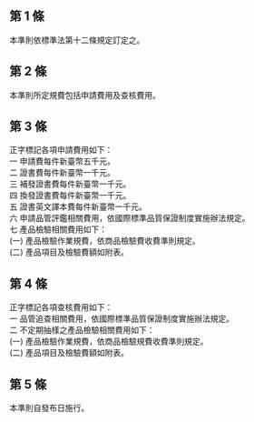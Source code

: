 第 1 條
-------
本準則依標準法第十二條規定訂定之。

第 2 條
-------
本準則所定規費包括申請費用及查核費用。

第 3 條
-------
正字標記各項申請費用如下：  
一  申請費每件新臺幣五千元。  
二  證書費每件新臺幣一千元。  
三  補發證書費每件新臺幣一千元。  
四  換發證書費每件新臺幣一千元。  
五  證書英文譯本費每件新臺幣一千元。  
六  申請品管評鑑相關費用，依國際標準品質保證制度實施辦法規定。  
七  產品檢驗相關費用如下：  
 (一) 產品檢驗作業規費，依商品檢驗費收費準則規定。  
 (二) 產品項目及檢驗費額如附表。

第 4 條
-------
正字標記各項查核費用如下：  
一  品管追查相關費用，依國際標準品質保證制度實施辦法規定。  
二  不定期抽樣之產品檢驗相關費用如下：  
 (一) 產品檢驗作業規費，依商品檢驗規費收費準則規定。  
 (二) 產品項目及檢驗費額如附表。

第 5 條
-------
本準則自發布日施行。


